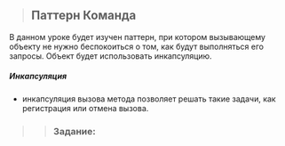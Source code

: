 >## Паттерн Команда

В данном уроке будет изучен паттерн, при котором вызывающему объекту не нужно беспокоиться о том, как будут выполняться его запросы. Объект будет использовать инкапсуляцию. 

##### Инкапсуляция
- инкапсуляция вызова метода позволяет решать такие задачи, как регистрация или отмена вызова. 

>>### Задание:

